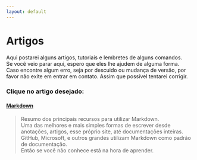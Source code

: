 ```yaml
---
layout: default
---
```

# Artigos
Aqui postarei alguns artigos, tutoriais e lembretes de alguns comandos.  
Se você veio parar aqui, espero que eles lhe ajudem de alguma forma.  
Caso encontre algum erro, seja por descuido ou mudança de versão, por favor não exite em entrar em contato. Assim que possível tentarei corrigir.

### Clique no artigo desejado:

#### [Markdown](/markdown/)
> Resumo dos principais recursos para utilizar Markdown.  
Uma das melhores e mais simples formas de escrever desde anotações, artigos, esse próprio site, até documentações inteiras. GitHub, Microsoft, e outros grandes utilizam Markdown como padrão de documentação.  
Então se você não conhece está na hora de aprender.



